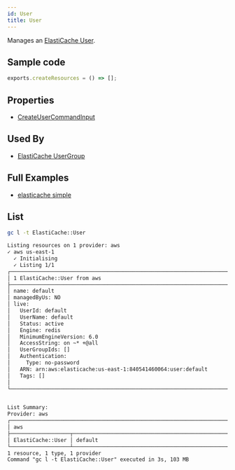 ```yaml
---
id: User
title: User
---
```


Manages an [ElastiCache User](https://console.aws.amazon.com/elasticache/home#/users).

## Sample code

```js
exports.createResources = () => [];
```

## Properties

- [CreateUserCommandInput](https://docs.aws.amazon.com/AWSJavaScriptSDK/v3/latest/clients/client-elasticache/interfaces/createusercommandinput.html)

## Used By

- [ElastiCache UserGroup](../ElastiCache/UserGroup.md)

## Full Examples

- [elasticache simple](https://github.com/grucloud/grucloud/tree/main/examples/aws/ElastiCache/elasticache-simple)

## List

```sh
gc l -t ElastiCache::User
```

```txt
Listing resources on 1 provider: aws
✓ aws us-east-1
  ✓ Initialising
  ✓ Listing 1/1
┌─────────────────────────────────────────────────────────────────────────────────┐
│ 1 ElastiCache::User from aws                                                    │
├─────────────────────────────────────────────────────────────────────────────────┤
│ name: default                                                                   │
│ managedByUs: NO                                                                 │
│ live:                                                                           │
│   UserId: default                                                               │
│   UserName: default                                                             │
│   Status: active                                                                │
│   Engine: redis                                                                 │
│   MinimumEngineVersion: 6.0                                                     │
│   AccessString: on ~* +@all                                                     │
│   UserGroupIds: []                                                              │
│   Authentication:                                                               │
│     Type: no-password                                                           │
│   ARN: arn:aws:elasticache:us-east-1:840541460064:user:default                  │
│   Tags: []                                                                      │
│                                                                                 │
└─────────────────────────────────────────────────────────────────────────────────┘


List Summary:
Provider: aws
┌────────────────────────────────────────────────────────────────────────────────┐
│ aws                                                                            │
├───────────────────┬────────────────────────────────────────────────────────────┤
│ ElastiCache::User │ default                                                    │
└───────────────────┴────────────────────────────────────────────────────────────┘
1 resource, 1 type, 1 provider
Command "gc l -t ElastiCache::User" executed in 3s, 103 MB
```

